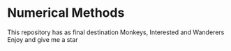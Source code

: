 # Numerical Methods
This repository has as final destination Monkeys, Interested and Wanderers
Enjoy and give me a star
